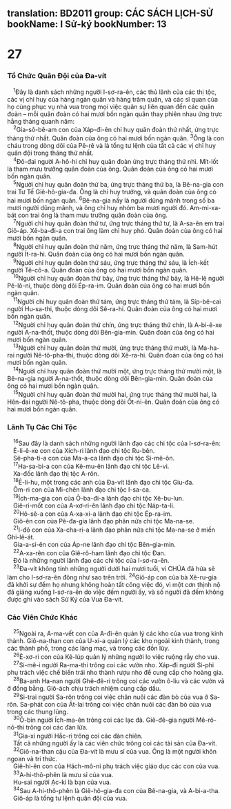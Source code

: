 translation: BD2011
group: CÁC SÁCH LỊCH-SỬ
bookName: I Sử-ký 
bookNumber: 13
-------

<div class="title"><h1>27</h1><h3>Tổ Chức Quân Ðội của Ða-vít</h3></div>
<span class="verse 1su_27_1"> <sup>1</sup>Ðây là danh sách những người I-sơ-ra-ên, các thủ lãnh của các thị tộc, các vị chỉ huy của hàng ngàn quân và hàng trăm quân, và các sĩ quan của họ cùng phục vụ nhà vua trong mọi việc quân sự liên quan đến các quân đoàn – mỗi quân đoàn có hai mươi bốn ngàn quân thay phiên nhau ứng trực hằng tháng quanh năm:<br/></span>
<span class="verse 1su_27_2"> <sup>2</sup>Gia-sô-bê-am con của Xáp-đi-ên chỉ huy quân đoàn thứ nhất, ứng trực tháng thứ nhất. Quân đoàn của ông có hai mươi bốn ngàn quân. </span>
<span class="verse 1su_27_3"><sup>3</sup>Ông là con cháu trong dòng dõi của Pê-rê và là tổng tư lệnh của tất cả các vị chỉ huy quân đội trong tháng thứ nhất.<br/></span>
<span class="verse 1su_27_4"> <sup>4</sup>Ðô-đai người A-hô-hi chỉ huy quân đoàn ứng trực tháng thứ nhì. Mít-lốt là tham mưu trưởng quân đoàn của ông. Quân đoàn của ông có hai mươi bốn ngàn quân.<br/></span>
<span class="verse 1su_27_5"> <sup>5</sup>Người chỉ huy quân đoàn thứ ba, ứng trực tháng thứ ba, là Bê-na-gia con trai Tư Tế Giê-hô-gia-đa. Ông là chỉ huy trưởng, và quân đoàn của ông có hai mươi bốn ngàn quân. </span>
<span class="verse 1su_27_6"><sup>6</sup>Bê-na-gia nầy là người dũng mãnh trong số ba mươi người dũng mãnh, và ông chỉ huy nhóm ba mươi người đó. Am-mi-xa-bát con trai ông là tham mưu trưởng quân đoàn của ông.<br/></span>
<span class="verse 1su_27_7"> <sup>7</sup>Người chỉ huy quân đoàn thứ tư, ứng trực tháng thứ tư, là A-sa-ên em trai Giô-áp. Xê-ba-đi-a con trai ông làm chỉ huy phó. Quân đoàn của ông có hai mươi bốn ngàn quân.<br/></span>
<span class="verse 1su_27_8"> <sup>8</sup>Người chỉ huy quân đoàn thứ năm, ứng trực tháng thứ năm, là Sam-hút người Ít-ra-hi. Quân đoàn của ông có hai mươi bốn ngàn quân.<br/></span>
<span class="verse 1su_27_9"> <sup>9</sup>Người chỉ huy quân đoàn thứ sáu, ứng trực tháng thứ sáu, là Ích-kết người Tê-cô-a. Quân đoàn của ông có hai mươi bốn ngàn quân.<br/></span>
<span class="verse 1su_27_10"> <sup>10</sup>Người chỉ huy quân đoàn thứ bảy, ứng trực tháng thứ bảy, là Hê-lê người Pê-lô-ni, thuộc dòng dõi Ép-ra-im. Quân đoàn của ông có hai mươi bốn ngàn quân.<br/></span>
<span class="verse 1su_27_11"> <sup>11</sup>Người chỉ huy quân đoàn thứ tám, ứng trực tháng thứ tám, là Síp-bê-cai người Hu-sa-thi, thuộc dòng dõi Sê-ra-hi. Quân đoàn của ông có hai mươi bốn ngàn quân.<br/></span>
<span class="verse 1su_27_12"> <sup>12</sup>Người chỉ huy quân đoàn thứ chín, ứng trực tháng thứ chín, là A-bi-ê-xe người A-na-thốt, thuộc dòng dõi Bên-gia-min. Quân đoàn của ông có hai mươi bốn ngàn quân.<br/></span>
<span class="verse 1su_27_13"> <sup>13</sup>Người chỉ huy quân đoàn thứ mười, ứng trực tháng thứ mười, là Ma-ha-rai người Nê-tô-pha-thi, thuộc dòng dõi Xê-ra-hi. Quân đoàn của ông có hai mươi bốn ngàn quân.<br/></span>
<span class="verse 1su_27_14"> <sup>14</sup>Người chỉ huy quân đoàn thứ mười một, ứng trực tháng thứ mười một, là Bê-na-gia người A-na-thốt, thuộc dòng dõi Bên-gia-min. Quân đoàn của ông có hai mươi bốn ngàn quân.<br/></span>
<span class="verse 1su_27_15"> <sup>15</sup>Người chỉ huy quân đoàn thứ mười hai, ứng trực tháng thứ mười hai, là Hên-đai người Nê-tô-pha, thuộc dòng dõi Ốt-ni-ên. Quân đoàn của ông có hai mươi bốn ngàn quân.<br/></span>
<div class="title"><h3>Lãnh Tụ Các Chi Tộc</h3></div>
<span class="verse 1su_27_16"> <sup>16</sup>Sau đây là danh sách những người lãnh đạo các chi tộc của I-sơ-ra-ên:<br/> Ê-li-ê-xe con của Xích-ri lãnh đạo chi tộc Ru-bên.<br/> Sê-pha-ti-a con của Ma-a-ca lãnh đạo chi tộc Si-mê-ôn.<br/></span>
<span class="verse 1su_27_17"> <sup>17</sup>Ha-sa-bi-a con của Kê-mu-ên lãnh đạo chi tộc Lê-vi.<br/> Xa-đốc lãnh đạo thị tộc A-rôn.<br/></span>
<span class="verse 1su_27_18"> <sup>18</sup>Ê-li-hu, một trong các anh của Ða-vít lãnh đạo chi tộc Giu-đa.<br/> Ôm-ri con của Mi-chên lãnh đạo chi tộc I-sa-ca.<br/></span>
<span class="verse 1su_27_19"> <sup>19</sup>Ích-ma-gia con của Ô-ba-đi-a lãnh đạo chi tộc Xê-bu-lun.<br/> Giê-ri-mốt con của A-xơ-ri-ên lãnh đạo chi tộc Náp-ta-li.<br/></span>
<span class="verse 1su_27_20"> <sup>20</sup>Hô-sê-a con của A-xa-xi-a lãnh đạo chi tộc Ép-ra-im.<br/> Giô-ên con của Pê-đa-gia lãnh đạo phân nửa chi tộc Ma-na-se.<br/></span>
<span class="verse 1su_27_21"> <sup>21</sup>I-đô con của Xa-cha-ri-a lãnh đạo phân nửa chi tộc Ma-na-se ở miền Ghi-lê-át.<br/> Gia-a-si-ên con của Áp-ne lãnh đạo chi tộc Bên-gia-min.<br/></span>
<span class="verse 1su_27_22"> <sup>22</sup>A-xa-rên con của Giê-rô-ham lãnh đạo chi tộc Ðan.<br/> Ðó là những người lãnh đạo các chi tộc của I-sơ-ra-ên.<br/></span>
<span class="verse 1su_27_23"> <sup>23</sup>Ða-vít không tính những người dưới hai mươi tuổi, vì CHÚA đã hứa sẽ làm cho I-sơ-ra-ên đông như sao trên trời. </span>
<span class="verse 1su_27_24"><sup>24</sup>Giô-áp con của bà Xê-ru-gia đã khởi sự đếm họ nhưng không hoàn tất công việc đó, vì một cơn thịnh nộ đã giáng xuống I-sơ-ra-ên do việc đếm người ấy, và số người đã đếm không được ghi vào sách Sử Ký của Vua Ða-vít.<br/></span>
<div class="title"><h3>Các Viên Chức Khác</h3></div>
<span class="verse 1su_27_25"> <sup>25</sup>Ngoài ra, A-ma-vết con của A-đi-ên quản lý các kho của vua trong kinh thành. Giô-na-than con của U-xi-a quản lý các kho ngoài kinh thành, trong các thành phố, trong các làng mạc, và trong các đồn lũy.<br/></span>
<span class="verse 1su_27_26"> <sup>26</sup>Ê-xơ-ri con của Kê-lúp quản lý những người lo việc ruộng rẫy cho vua.<br/></span>
<span class="verse 1su_27_27"> <sup>27</sup>Si-mê-i người Ra-ma-thi trông coi các vườn nho. Xáp-đi người Si-phi phụ trách việc chế biến trái nho thành rượu nho để cung cấp cho hoàng gia.<br/></span>
<span class="verse 1su_27_28"> <sup>28</sup>Ba-anh Ha-nan người Ghê-đê-ri trông coi các vườn ô-liu và các vườn vả ở đồng bằng. Giô-ách chịu trách nhiệm cung cấp dầu.<br/></span>
<span class="verse 1su_27_29"> <sup>29</sup>Si-trai người Sa-rôn trông coi việc chăn nuôi các đàn bò của vua ở Sa-rôn. Sa-phát con của Át-lai trông coi việc chăn nuôi các đàn bò của vua trong các thung lũng.<br/></span>
<span class="verse 1su_27_30"> <sup>30</sup>Ô-bin người Ích-ma-ên trông coi các lạc đà. Giê-đê-gia người Mê-rô-nô-thi trông coi các đàn lừa.<br/></span>
<span class="verse 1su_27_31"> <sup>31</sup>Gia-xi người Hắc-ri trông coi các đàn chiên.<br/> Tất cả những người ấy là các viên chức trông coi các tài sản của Ða-vít.<br/></span>
<span class="verse 1su_27_32"> <sup>32</sup>Giô-na-than cậu của Ða-vít là mưu sĩ của vua. Ông là một người khôn ngoan và trí thức.<br/> Giê-hi-ên con của Hách-mô-ni phụ trách việc giáo dục các con của vua.<br/></span>
<span class="verse 1su_27_33"> <sup>33</sup>A-hi-thô-phên là mưu sĩ của vua.<br/> Hu-sai người Ạc-ki là bạn của vua.<br/></span>
<span class="verse 1su_27_34"> <sup>34</sup>Sau A-hi-thô-phên là Giê-hô-gia-đa con của Bê-na-gia, và A-bi-a-tha.<br/> Giô-áp là tổng tư lệnh quân đội của vua.<br/></span>
